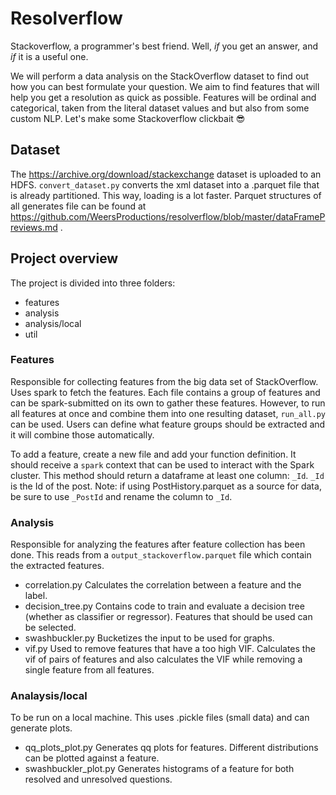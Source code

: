 # Resolverflow
Stackoverflow, a programmer's best friend. Well, *if* you get an answer, and *if* it is a useful one.

We will perform a data analysis on the StackOverflow dataset to find out how you can best formulate your question. We aim to find features that will help you get a resolution as quick as possible. Features will be ordinal and categorical, taken from the literal dataset values and but also from some custom NLP. Let's make some Stackoverflow clickbait 😎

## Dataset
The https://archive.org/download/stackexchange dataset is uploaded to an HDFS. `convert_dataset.py` converts the xml dataset into a .parquet file that is already partitioned. This way, loading is a lot faster.
Parquet structures of all generates file can be found at https://github.com/WeersProductions/resolverflow/blob/master/dataFramePreviews.md .

## Project overview
The project is divided into three folders:
- features
- analysis
- analysis/local
- util

### Features
Responsible for collecting features from the big data set of StackOverflow. Uses spark to fetch the features. Each file contains a group of features and can be spark-submitted on its own to gather these features.
However, to run all features at once and combine them into one resulting dataset, `run_all.py` can be used. Users can define what feature groups should be extracted and it will combine those automatically.

To add a feature, create a new file and add your function definition. It should receive a `spark` context that can be used to interact with the Spark cluster. This method should return a dataframe at least one column: `_Id`. `_Id` is the Id of the post. Note: if using PostHistory.parquet as a source for data, be sure to use `_PostId` and rename the column to `_Id`.

### Analysis
Responsible for analyzing the features after feature collection has been done. This reads from a `output_stackoverflow.parquet` file which contain the extracted features.
- correlation.py
Calculates the correlation between a feature and the label.
- decision_tree.py
Contains code to train and evaluate a decision tree (whether as classifier or regressor). Features that should be used can be selected.
- swashbuckler.py
Bucketizes the input to be used for graphs.
- vif.py
Used to remove features that have a too high VIF. Calculates the vif of pairs of features and also calculates the VIF while removing a single feature from all features.

### Analaysis/local
To be run on a local machine. This uses .pickle files (small data) and can generate plots.
- qq_plots_plot.py
Generates qq plots for features. Different distributions can be plotted against a feature.
- swashbuckler_plot.py
Generates histograms of a feature for both resolved and unresolved questions.
